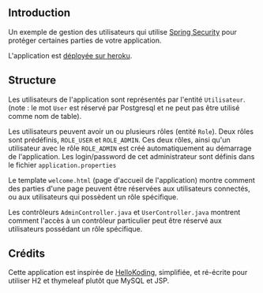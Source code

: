 ## Introduction

Un exemple de gestion des utilisateurs qui utilise
 [Spring Security](https://spring.io/projects/spring-security)
pour protéger certaines parties de votre application.

L'application est [déployée sur heroku](https://gestionutilisateurs.herokuapp.com/).

## Structure

Les utilisateurs de l'application sont représentés par l'entité `Utilisateur`. 
(note : le mot `User` est réservé par Postgresql et ne peut pas être utilisé comme nom de table).

Les utilisateurs peuvent avoir un ou plusieurs rôles (entité `Role`). Deux rôles sont prédéfinis, 
`ROLE_USER` et `ROLE_ADMIN`. Ces deux rôles, ainsi qu'un utilisateur avec le rôle `ROLE_ADMIN` est créé automatiquement au démarrage de l'application. 
Les login/password de cet administrateur sont définis dans le fichier `application.properties`

Le template `welcome.html` (page d'accueil de l'application) montre
comment des parties d'une page peuvent être réservées aux utilisateurs connectés,
ou aux utilisateurs qui possèdent un rôle spécifique.

Les contrôleurs `AdminController.java` et `UserController.java` montrent comment
l'accès à un contrôleur particulier peut être réservé aux utilisateurs possédant un rôle spécifique.

## Crédits
Cette application est inspirée de [HelloKoding](https://hellokoding.com/registration-and-login-example-with-spring-security-spring-boot-spring-data-jpa-hsql-jsp/),
simplifiée, et ré-écrite pour utiliser H2 et thymeleaf plutôt que MySQL et JSP.
